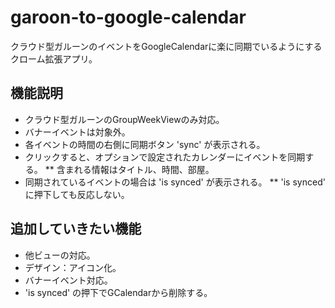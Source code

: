 # garoon-to-google-calendar
クラウド型ガルーンのイベントをGoogleCalendarに楽に同期でいるようにするクローム拡張アプリ。

## 機能説明
* クラウド型ガルーンのGroupWeekViewのみ対応。
* バナーイベントは対象外。
* 各イベントの時間の右側に同期ボタン 'sync' が表示される。
* クリックすると、オプションで設定されたカレンダーにイベントを同期する。
** 含まれる情報はタイトル、時間、部屋。
* 同期されているイベントの場合は 'is synced' が表示される。
** 'is synced' に押下しても反応しない。

## 追加していきたい機能
* 他ビューの対応。
* デザイン：アイコン化。
* バナーイベント対応。
* 'is synced' の押下でGCalendarから削除する。
